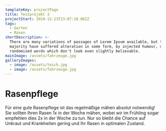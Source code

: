 ```yaml
---
templateKey: projectPage
title: Testprojekt 3
projectStart: 2018-12-23T23:07:18.062Z
tags:
  - Garten
  - Rasen
shortDescription: >-
  There are many variations of passages of Lorem Ipsum available, but the
  majority have suffered alteration in some form, by injected humour, or
  randomised words which don't look even slightly believable.
mainImage: /assets/fahrzeuge.jpg
galleryImages:
  - image: /assets/teich.jpg
  - image: /assets/fahrzeuge.jpg
---
```


# Rasenpflege

Für eine gute Rasenpflege ist das regelmäßige mähen absolut notwendig! Sie sollten Ihren Rasen 1x in der Woche mähen, wobei wir im Frühling sogar empfehlen dies 2x in der Woche zu tun. Nur so bleibt die Chance auf Unkraut und Krankheiten gering und Ihr Rasen in optimalen Zustand.
